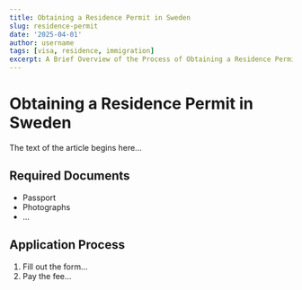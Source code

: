 ```yaml
---
title: Obtaining a Residence Permit in Sweden
slug: residence-permit
date: '2025-04-01'
author: username
tags: [visa, residence, immigration]
excerpt: A Brief Overview of the Process of Obtaining a Residence Permit in Sweden
---
```


# Obtaining a Residence Permit in Sweden

The text of the article begins here...

## Required Documents

- Passport
- Photographs
- ...

## Application Process

1. Fill out the form...
2. Pay the fee...
